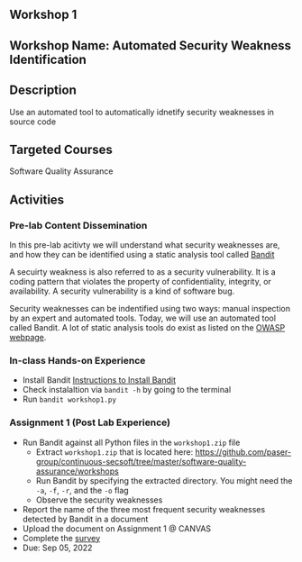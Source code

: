 ## Workshop 1 

## Workshop Name: Automated Security Weakness Identification 

## Description 

Use an automated tool to automatically idnetify security weaknesses in source code 

## Targeted Courses 

Software Quality Assurance 

## Activities 

### Pre-lab Content Dissemination 

In this pre-lab acitivty we will understand what security weaknesses are, and how they can be identified using a 
static analysis tool called [Bandit](https://bandit.readthedocs.io/en/latest/) 

A secuirty weakness is also referred to as a security vulnerability. It is a coding pattern that violates the property 
of confidentiality, integrity, or availability. A security vulnerability is a kind of software bug. 

Security weaknesses can be indentified using two ways: manual inspection by an expert and automated tools. Today, we will use an automated tool called Bandit. A lot of static analysis tools do exist as listed on the [OWASP webpage](https://owasp.org/www-community/Source_Code_Analysis_Tools). 

### In-class Hands-on Experience 

- Install Bandit [Instructions to Install Bandit](https://bandit.readthedocs.io/en/latest/start.html#installation)
- Check instalaltion via `bandit -h` by going to the terminal 
- Run `bandit workshop1.py` 

### Assignment 1 (Post Lab Experience) 
- Run Bandit against all Python files in the `workshop1.zip` file 
  - Extract `workshop1.zip` that is located here: https://github.com/paser-group/continuous-secsoft/tree/master/software-quality-assurance/workshops
  - Run Bandit by specifying the extracted directory. You might need the `-a`, `-f`, `-r`, and the `-o` flag 
  - Observe the security weaknesses 
- Report the name of the three most frequent security weaknesses detected by Bandit in a document 
- Upload the document on Assignment 1 @ CANVAS  
- Complete the [survey](https://auburn.qualtrics.com/jfe/form/SV_3C2YB8CeV2IWlN4)
- Due: Sep 05, 2022
